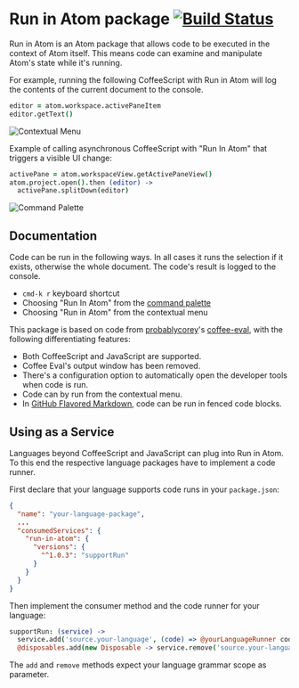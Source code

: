 # Run in Atom package [![Build Status](https://travis-ci.org/robenkleene/run-in-atom.svg?branch=master)](https://travis-ci.org/robenkleene/run-in-atom)

Run in Atom is an Atom package that allows code to be executed in the context of Atom itself. This means code can examine and manipulate Atom's state while it's running.

For example, running the following CoffeeScript with Run in Atom will log the contents of the current document to the console.

``` coffeescript
editor = atom.workspace.activePaneItem
editor.getText()
```

![Contextual Menu](https://raw.githubusercontent.com/robenkleene/run-in-atom/master/docs/contextual-menu.gif)

Example of calling asynchronous CoffeeScript with "Run In Atom" that triggers a visible UI change:

``` coffeescript
activePane = atom.workspaceView.getActivePaneView()
atom.project.open().then (editor) ->
  activePane.splitDown(editor)
```

![Command Palette](https://raw.githubusercontent.com/robenkleene/run-in-atom/master/docs/command-palette.gif)

## Documentation

Code can be run in the following ways. In all cases it runs the selection if it exists, otherwise the whole document. The code's result is logged to the console.

* `cmd-k r` keyboard shortcut
* Choosing "Run In Atom" from the [command palette](https://github.com/atom/command-palette)
* Choosing "Run in Atom" from the contextual menu

This package is based on code from [probablycorey](https://atom.io/users/probablycorey)'s [coffee-eval](https://atom.io/packages/coffee-eval), with the following differentiating features:

* Both CoffeeScript and JavaScript are supported.
* Coffee Eval's output window has been removed.
* There's a configuration option to automatically open the developer tools when code is run.
* Code can by run from the contextual menu.
* In [GitHub Flavored Markdown](https://github.com/atom/language-gfm), code can be run in fenced code blocks.


## Using as a Service

Languages beyond CoffeeScript and JavaScript can plug into Run in Atom. To this end the
respective language packages have to implement a code runner.

First declare that your language supports code runs in your `package.json`:

``` json
{
  "name": "your-language-package",
  ...
  "consumedServices": {
    "run-in-atom": {
      "versions": {
        "^1.0.3": "supportRun"
      }
    }
  }
}
```

Then implement the consumer method and the code runner for your language:

``` coffeescript
supportRun: (service) ->
  service.add('source.your-language', (code) => @yourLanguageRunner code)
  @disposables.add(new Disposable -> service.remove('source.your-language'))
```

The `add` and `remove` methods expect your language grammar scope as parameter.

